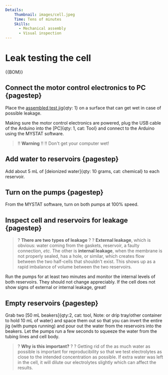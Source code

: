 ```yaml
---
Details:
    Thumbnail: images/cell.jpeg
    Time: Tens of minutes
    Skills:
      - Mechanical assembly
      - Visual inspection
---
```

<!-- There should be only one Header per page. You do not need to use all the keys -->
# Leak testing the cell
{{BOM}}

## Connect the motor control electronics to PC {pagestep}

Place the [assembled test jig](fromstep){qty: 1} on a surface that can get wet in case of possible leakage.

Making sure the motor control electronics are powered, plug the USB cable of the Arduino into the [PC]{qty: 1, cat: Tool} and connect to the Arduino using the MYSTAT software.


>!! **Warning** 
>!!
>!! Don't get your computer wet!



## Add water to reservoirs {pagestep}

Add about 5 mL of [deionized water]{qty: 10 grams, cat: chemical} to each reservoir.

## Turn on the pumps {pagestep}

From the MYSTAT software, turn on both pumps at 100% speed.

## Inspect cell and reservoirs for leakage {pagestep}

>? **There are two types of leakage** 
>?
>?  **External leakage**, which is obvious: water coming from the gaskets, reservoir, a faulty connection, *etc.* The other is **internal leakage**, when the membrane is not properly sealed, has a hole, or similar, which creates flow between the two half-cells that shouldn't exist. This shows up as a rapid imbalance of volume between the two reservoirs.

Run the pumps for at least two minutes and monitor the internal levels of both reservoirs. They should not change appreciably. If the cell does not show signs of external or internal leakage, great!

## Empty reservoirs {pagestep}

Grab two [50 mL beakers]{qty:2, cat: tool, Note: or drip tray/other container to hold 10 mL of water} and space them out so that you can invert the entire jig (with pumps running) and pour out the water from the reservoirs into the beakers. Let the pumps run a few seconds to squeeze the water from the tubing lines and cell body.


>? **Why is this important?** 
>?
>? Getting rid of the as much water as possible is important for reproducibility so that we test electrolytes as close to the intended concentration as possible. If extra water was left in the cell, it will dilute our electrolytes slightly which can affect the results.
